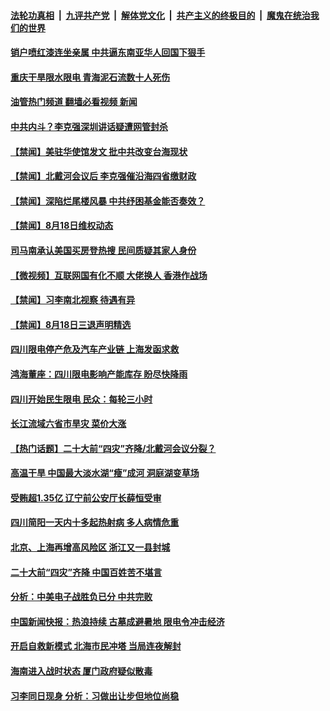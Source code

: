 ####  [法轮功真相](../../../../basic/blob/master/README.md?t=08190501) &nbsp;|&nbsp; [九评共产党](../../../../9ping.md/blob/master/README.md?t=08190501) &nbsp;|&nbsp; [解体党文化](../../../../jtdwh.md/blob/master/README.md?t=08190501)  &nbsp;|&nbsp; [共产主义的终极目的](../../../../gczydzjmd.md/blob/master/README.md?t=08190501) &nbsp;|&nbsp; [魔鬼在统治我们的世界](../../../../mgztzwmdsj.md/blob/master/README.md?t=08190501) 

#### [销户喷红漆连坐亲属 中共逼东南亚华人回国下狠手](../pages/prog204/a103505561.md?t=08190501) 

#### [重庆干旱限水限电 青海泥石流数十人死伤](../pages/prog204/a103505619.md?t=08190501) 

#### [油管热门频道 翻墙必看视频 新闻](http://45.76.130.85:81/youtube.html?08190501)

#### [中共内斗？李克强深圳讲话疑遭网管封杀](../pages/prog204/a103505596.md?t=08190501) 

#### [【禁闻】美驻华使馆发文 批中共改变台海现状](../pages/prog204/a103505507.md?t=08190501) 

#### [【禁闻】北戴河会议后 李克强催沿海四省缴财政](../pages/prog204/a103505509.md?t=08190501) 

#### [【禁闻】深陷烂尾楼风暴 中共纾困基金能否奏效？](../pages/prog204/a103505512.md?t=08190501) 

#### [【禁闻】8月18日维权动态](../pages/prog204/a103505498.md?t=08190501) 

#### [司马南承认美国买房登热搜 民间质疑其家人身份](../pages/prog204/a103505515.md?t=08190501) 

#### [【微视频】互联网国有化不顺 大佬换人 香港作战场](../pages/prog204/a103505504.md?t=08190501) 


#### [【禁闻】习李南北视察 待遇有异](../pages/prog204/a103505496.md?t=08190501) 

#### [【禁闻】8月18日三退声明精选](../pages/prog204/a103505500.md?t=08190501) 

#### [四川限电停产危及汽车产业链 上海发函求救](../pages/prog204/a103505480.md?t=08190501) 

#### [鸿海董座：四川限电影响产能库存 盼尽快降雨](../pages/prog204/a103505454.md?t=08190501) 

#### [四川开始民生限电 民众：每轮三小时](../pages/prog204/a103505335.md?t=08190501) 

#### [长江流域六省市旱灾 菜价大涨](../pages/prog204/a103505339.md?t=08190501) 

#### [【热门话题】二十大前“四灾”齐降/北戴河会议分裂？](../pages/prog204/a103505297.md?t=08190501) 

#### [高温干旱 中国最大淡水湖“瘦”成河 洞庭湖变草场](../pages/prog204/a103505330.md?t=08190501) 

#### [受贿超1.35亿 辽宁前公安厅长薛恒受审](../pages/prog204/a103505322.md?t=08190501) 

#### [四川简阳一天内十多起热射病 多人病情危重](../pages/prog204/a103505300.md?t=08190501) 

#### [北京、上海再增高风险区 浙江又一县封城](../pages/prog204/a103505293.md?t=08190501) 

#### [二十大前“四灾”齐降 中国百姓苦不堪言](../pages/prog204/a103505290.md?t=08190501) 


#### [分析：中美电子战胜负已分 中共完败](../pages/prog204/a103505242.md?t=08190501) 


#### [中国新闻快报：热浪持续 古墓成避暑地 限电令冲击经济](../pages/prog204/a103505125.md?t=08190501) 

#### [开启自救新模式 北海市民冲塔 当局连夜解封](../pages/prog204/a103505123.md?t=08190501) 

#### [海南进入战时状态 厦门政府疑似散毒](../pages/prog204/a103505130.md?t=08190501) 

#### [习李同日现身 分析：习做出让步但地位尚稳](../pages/prog204/a103505129.md?t=08190501) 


<img src='http://gfw-breaker.win/goodnews/indexes/prog204.md' width='0px' height='0px'/>
